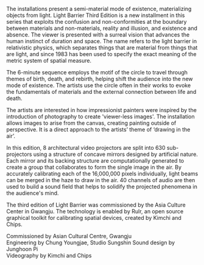 The installations present a semi-material mode of existence, materializing objects from light. Light Barrier Third Edition is a new installment in this series that exploits the confusion and non-conformities at the boundary between materials and non-materials, reality and illusion, and existence and absence. The viewer is presented with a surreal vision that advances the human instinct of duration and space. The name refers to the light barrier in relativistic physics, which separates things that are material from things that are light, and since 1983 has been used to specify the exact meaning of the metric system of spatial measure.

The 6-minute sequence employs the motif of the circle to travel through themes of birth, death, and rebirth, helping shift the audience into the new mode of existence. The artists use the circle often in their works to evoke the fundamentals of materials and the external connection between life and death.

The artists are interested in how impressionist painters were inspired by the introduction of photography to create 'viewer-less images'. The installation allows images to arise from the canvas, creating painting outside of perspective. It is a direct approach to the artists’ theme of ‘drawing in the air’.

In this edition, 8 architectural video projectors are split into 630 sub-projectors using a structure of concave mirrors designed by artificial nature. Each mirror and its backing structure are computationally generated to create a group that collaborates to form the single image in the air. By accurately calibrating each of the 16,000,000 pixels individually, light beams can be merged in the haze to draw in the air. 40 channels of audio are then used to build a sound field that helps to solidify the projected phenomena in the audience's mind.

The third edition of Light Barrier was commissioned by the Asia Culture Center in Gwangju. The technology is enabled by Rulr, an open source graphical toolkit for calibrating spatial devices, created by Kimchi and Chips.

Commissioned by Asian Cultural Centre, Gwangju <br />
Engineering by Chung Youngjae, Studio Sungshin
Sound design by Junghoon Pi <br />
Videography by Kimchi and Chips <br />
